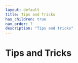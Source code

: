 ```yaml
---
layout: default
title: Tips and Tricks
has_children: true
nav_order: 7
description: "Tips and tricks"
---
```


# Tips and Tricks
